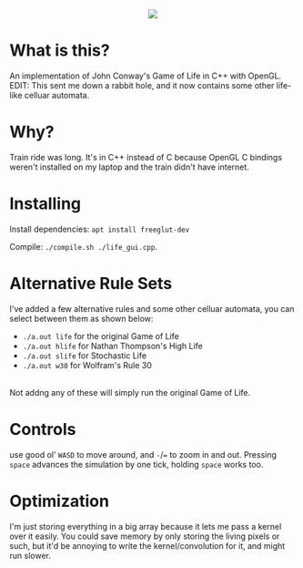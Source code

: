 
<center> <!-- you will depricate this tag over my cold dead body -->
	<img src=./gameoflife_cropped.gif></img>
</center>


# What is this?
An implementation of John Conway's Game of Life in C++ with OpenGL. <br>
EDIT: This sent me down a rabbit hole, and it now contains some other life-like celluar automata.

# Why?
Train ride was long. It's in C++ instead of C because OpenGL C bindings weren't installed
on my laptop and the train didn't have internet.

# Installing
Install dependencies:
`apt install freeglut-dev`

Compile:
`./compile.sh ./life_gui.cpp`.

# Alternative Rule Sets
I've added a few alternative rules and some other celluar automata, you can select 
between them as shown below:

- `./a.out life` for the original Game of Life
- `./a.out hlife` for Nathan Thompson's High Life
- `./a.out slife` for Stochastic Life
- `./a.out w30` for Wolfram's Rule 30
<br>
Not addng any of these will simply run the original Game of Life.

# Controls
use good ol' `WASD` to move around, and `-`/`=` to zoom in and out. Pressing 
`space` advances the simulation by one tick, holding `space` works too.

# Optimization
I'm just storing everything in a big array because it lets me pass a kernel over
it easily. You could save memory by only storing the living pixels or such, but
it'd be annoying to write the kernel/convolution for it, and might run slower.

